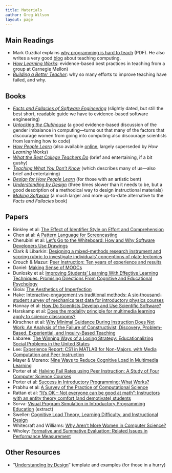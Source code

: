 ```yaml
---
title: Materials
author: Greg Wilson
layout: page
---
```

## Main Readings

*   Mark Guzdial explains [why programming is hard to teach][1] (PDF). He also writes a very good [blog][2] about teaching computing.
*   [*How Learning Works*][3]: evidence-based best practices in teaching from a group at Carnegie Mellon)
*   [*Building a Better Teacher*][4]: why so many efforts to improve teaching have failed, and why.

## Books

*   [*Facts and Fallacies of Software Engineering*][5] (slightly dated, but still the best short, readable guide we have to evidence-based software engineering)
*   [*Unlocking the Clubhouse*][6] (a good evidence-based discussion of the gender imbalance in computing—turns out that many of the factors that discourage women from going into computing also discourage scientists from learning how to code)
*   [*How People Learn*][7] (also available [online][8], largely superseded by *How Learning Works*)
*   [*What the Best College Teachers Do*][9] (brief and entertaining, if a bit gushy)
*   [*Teaching What You Don&#8217;t Know*][10] (which describes many of us—also brief and entertaining)
*   [*Design for How People Learn*][11] (for those with an artistic bent)
*   [*Understanding by Design*][12] (three times slower than it needs to be, but a good description of a methodical way to design instructional materials)
*   *[Making Software][13]* (a much larger and more up-to-date alternative to the *Facts and Fallacies* book)

## Papers

*   Binkley et al: [The Effect of Identifier Style on Effort and Comprehension][14]
*   Chen at al: [A Pattern Language for Screencasting][15]
*   Cherubini et al: [Let&#8217;s Go to the Whiteboard: How and Why Software Developers Use Drawings][16]
*   Clark & Libarkin: [Designing a mixed-methods research instrument and scoring rubric to investigate individuals’ conceptions of plate tectonics][17]
*   Crouch & Mazur: [Peer Instruction: Ten years of experience and results][18]
*   Daniel: [Making Sense of MOOCs][19]
*   Dunlosky et al: [Improving Students&#8217; Learning With Effective Learning Techniques: Promising Directions From Cognitive and Educational Psychology][20]
*   Gioia: [The Aesthetics of Imperfection][21]
*   Hake: [Interactive-engagement vs traditional methods: A six-thousand-student survey of mechanics test data for introductory physics courses][22]
*   Hannay et al: [How Do Scientists Develop and Use Scientific Software?][23]
*   Harskamp et al: [Does the modality principle for multimedia learning apply to science classrooms?][24]
*   Kirschner et al: [Why Minimal Guidance During Instruction Does Not Work: An Analysis of the Failure of Constructivist, Discovery, Problem-Based, Experiential, and Inquiry-Based Teaching][25]
*   Labaree: [The Winning Ways of a Losing Strategy: Educationalizing Social Problems in the United States][26]
*   Lee: [Experience Report: CS1 in MATLAB for Non-Majors, with Media Computation and Peer Instruction][27]
*   Mayer & Moreno: [Nine Ways to Reduce Cognitive Load in Multimedia Learning][28]
*   Porter et al: [Halving Fail Rates using Peer Instruction: A Study of Four Computer Science Courses][29]
*   Porter et al: [Success in Introductory Programming: What Works?][30]
*   Prabhu et al: [A Survey of the Practice of Computational Science][31]
*   Rattan et al: [&#8220;It&#8217;s OK &#8211; Not everyone can be good at math&#8221;: Instructors with an entity theory comfort (and demotivate) students][32]
*   Sorva: [Visual Program Simulation in Introductory Programming Education][33] (extract)
*   Sweller: [Cognitive Load Theory, Learning Difficulty, and Instructional Design][34]
*   Whitecraft and Williams: [Why Aren&#8217;t More Women in Computer Science?][35]
*   Wholey: [Formative and Summative Evaluation: Related Issues in Performance Measurement][36]

## Other Resources

*   &#8220;[Understanding by Design][37]&#8221; template and examples (for those in a hurry)

 [1]: http://teaching.software-carpentry.org/wp-content/uploads/2012/08/guzdial.pdf
 [2]: http://computinged.wordpress.com/
 [3]: http://www.amazon.com/How-Learning-Works-Research-Based-Jossey-Bass/dp/0470484101/
 [4]: http://www.amazon.com/Building-Better-Teacher-Teaching-Everyone/dp/0393081591/
 [5]: http://www.amazon.com/Facts-Fallacies-Software-Engineering-Robert/dp/0321117425/
 [6]: http://www.amazon.com/Unlocking-Clubhouse-Women-Computing-ebook/dp/B002QXMEWG/
 [7]: http://www.amazon.com/How-People-Learn-Experience-Expanded/dp/0309070368/
 [8]: http://www.nap.edu/openbook.php?isbn=0309070368
 [9]: http://www.amazon.com/What-Best-College-Teachers-Do/dp/0674013255
 [10]: http://www.amazon.com/Teaching-What-You-Dont-Know/dp/0674066170
 [11]: http://www.amazon.com/Design-People-Learn-Voices-Matter/dp/0321768434/
 [12]: http://www.amazon.com/Understanding-Design-Expanded-Grant-Wiggins/dp/0131950843
 [13]: http://www.amazon.com/Making-Software-Really-Works-Believe/dp/0596808321/
 [14]: http://teaching.software-carpentry.org/wp-content/uploads/2012/08/binkley-identifier-style-effort-comprehension-2012.pdf
 [15]: http://teaching.software-carpentry.org/wp-content/uploads/2012/08/chen-pattern-language-screencasting-2009.pdf
 [16]: http://teaching.software-carpentry.org/wp-content/uploads/2012/08/cherubini-venolia-whiteboard-2007.pdf
 [17]: http://teaching.software-carpentry.org/wp-content/uploads/2012/08/clark-libarkin-2011.pdf
 [18]: http://teaching.software-carpentry.org/wp-content/uploads/2012/08/crouch-mazur-peer-instruction-ten-years-2001.pdf
 [19]: http://teaching.software-carpentry.org/wp-content/uploads/2012/08/daniel-moocs-2012.pdf
 [20]: http://teaching.software-carpentry.org/wp-content/uploads/2012/08/dunlosky-learning-techniques-2013.pdf
 [21]: http://teaching.software-carpentry.org/wp-content/uploads/2014/03/The-Aesthetics-of-Imperfection.pdf
 [22]: http://teaching.software-carpentry.org/wp-content/uploads/2013/08/ajpv3i.pdf
 [23]: http://teaching.software-carpentry.org/wp-content/uploads/2012/08/hannay-survey-2009.pdf
 [24]: http://teaching.software-carpentry.org/wp-content/uploads/2012/08/harskamp-mayer-modality.pdf
 [25]: http://teaching.software-carpentry.org/wp-content/uploads/2012/08/kirschner-minimal-guidance-fails-2006.pdf
 [26]: http://teaching.software-carpentry.org/wp-content/uploads/2012/08/labaree-educationalization-2008.pdf
 [27]: http://teaching.software-carpentry.org/wp-content/uploads/2012/08/lee-matlab-cs1-2013.pdf
 [28]: http://teaching.software-carpentry.org/wp-content/uploads/2012/08/mayer-reduce-cognitive-load.pdf
 [29]: http://teaching.software-carpentry.org/wp-content/uploads/2012/08/porter-halving-fail-peer-instruction-2013.pdf
 [30]: http://teaching.software-carpentry.org/wp-content/uploads/2013/08/p34-porter.pdf
 [31]: http://teaching.software-carpentry.org/wp-content/uploads/2012/08/prabhu-survey-2011.pdf
 [32]: http://teaching.software-carpentry.org/wp-content/uploads/2012/08/rattan-entity-theory-2011.pdf
 [33]: http://teaching.software-carpentry.org/wp-content/uploads/2012/08/sorva-thesis-1.pdf
 [34]: http://teaching.software-carpentry.org/wp-content/uploads/2012/08/sweller-cognitive-load-theory.pdf
 [35]: http://teaching.software-carpentry.org/wp-content/uploads/2013/08/whitecraft-williams.pdf
 [36]: http://teaching.software-carpentry.org/wp-content/uploads/2012/08/wholey-1996.pdf
 [37]: http://teaching.software-carpentry.org/wp-content/uploads/2012/08/UbDQuikvue1005.pdf